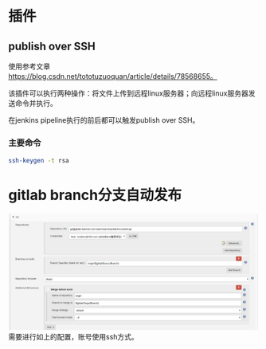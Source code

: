# 插件

## publish over SSH

使用参考文章 https://blog.csdn.net/tototuzuoquan/article/details/78568655。

该插件可以执行两种操作：将文件上传到远程linux服务器；向远程linux服务器发送命令并执行。

在jenkins pipeline执行的前后都可以触发publish over SSH。

### 主要命令

```bash
ssh-keygen -t rsa

```

# gitlab branch分支自动发布

![1552059257157](assets\1552059257157.png)需要进行如上的配置，账号使用ssh方式。